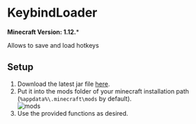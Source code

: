 # KeybindLoader

**Minecraft Version: 1.12.***

Allows to save and load hotkeys

## Setup

1. Download the latest jar file [here](https://github.com/ItsLeMax/KeybindLoader/releases/latest).
2. Put it into the mods folder of your minecraft installation path (`%appdata%\.minecraft\mods` by default).\
![mods](https://github.com/user-attachments/assets/1767f46e-a303-4c1b-ac4a-f8c48f7e1c21)
3. Use the provided functions as desired.